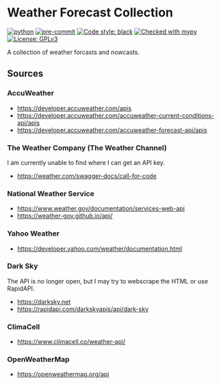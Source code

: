 # Weather Forecast Collection

[![python](https://img.shields.io/badge/Python-3.9-3776AB.svg?style=flat&logo=python)](https://www.python.org)
[![pre-commit](https://img.shields.io/badge/pre--commit-enabled-brightgreen?logo=pre-commit&logoColor=white)](https://github.com/pre-commit/pre-commit)
[![Code style: black](https://img.shields.io/badge/code%20style-black-000000.svg)](https://github.com/psf/black)
[![Checked with mypy](http://www.mypy-lang.org/static/mypy_badge.svg)](http://mypy-lang.org/)
[![License: GPLv3](https://img.shields.io/badge/License-GPLv3-blue.svg)](https://www.gnu.org/licenses/gpl-3.0)

A collection of weather forcasts and nowcasts.

## Sources

### AccuWeather

- https://developer.accuweather.com/apis
- https://developer.accuweather.com/accuweather-current-conditions-api/apis
- https://developer.accuweather.com/accuweather-forecast-api/apis

### The Weather Company (The Weather Channel)

I am currently unable to find where I can get an API key.

- https://weather.com/swagger-docs/call-for-code

### National Weather Service

- https://www.weather.gov/documentation/services-web-api
- https://weather-gov.github.io/api/

### Yahoo Weather

- https://developer.yahoo.com/weather/documentation.html

### Dark Sky

The API is no longer open, but I may try to webscrape the HTML or use RapidAPI.

- https://darksky.net
- https://rapidapi.com/darkskyapis/api/dark-sky

### ClimaCell

- https://www.climacell.co/weather-api/

### OpenWeatherMap

- https://openweathermap.org/api
